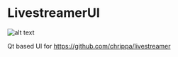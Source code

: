 LivestreamerUI
==============

![alt text](http://i.imgur.com/Mk4loBB.png "Screenshot")

Qt based UI for https://github.com/chrippa/livestreamer
